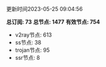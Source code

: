 更新时间2023-05-25 09:04:56

**总订阅: 73**
**总节点: 1477**
**有效节点: 754**
- v2ray节点: 613
- ss节点: 38
- trojan节点: 95
- ssr节点: 8
